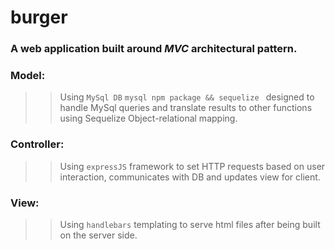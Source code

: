 

# burger

### A web application built around *MVC* architectural pattern.

### Model:

>>Using `MySql DB`  `mysql npm package && sequelize ` designed to handle MySql queries and translate results to other functions using Sequelize Object-relational mapping.



### Controller:

>>Using `expressJS` framework to set HTTP requests based on user interaction,
communicates with DB and updates view for client.


### View:

>>Using `handlebars` templating to serve html files after being built on the server side.


